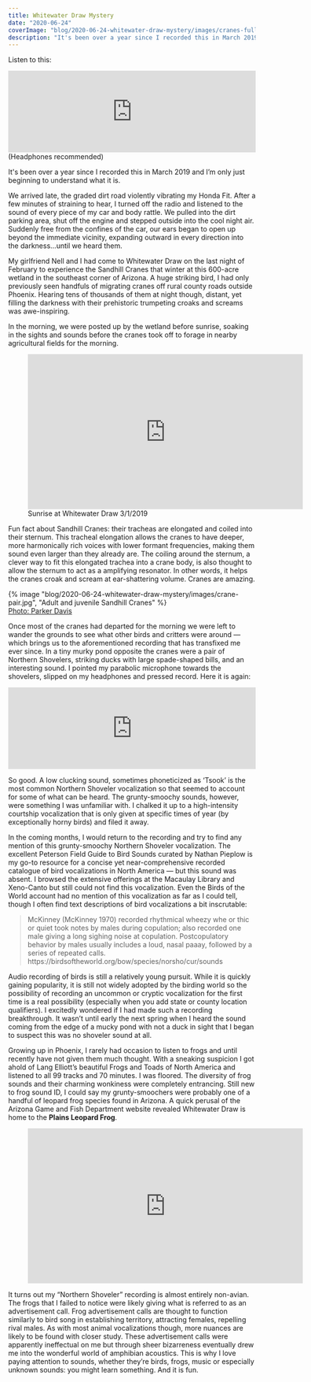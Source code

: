 ```yaml
---
title: Whitewater Draw Mystery
date: "2020-06-24"
coverImage: "blog/2020-06-24-whitewater-draw-mystery/images/cranes-fullres.jpg"
description: "It's been over a year since I recorded this in March 2019 and I’m only just beginning to understand what it is."
---
```


Listen to this:
<div class="center">
    <div class="min-size">
        <iframe width="100%" height="166" scrolling="no" frameborder="no" allow="autoplay" src="https://w.soundcloud.com/player/?url=https%3A//api.soundcloud.com/tracks/846932722&color=%2386a1b0&auto_play=false&hide_related=false&show_comments=true&show_user=true&show_reposts=false&show_teaser=true"></iframe>
        <figcaption>(Headphones recommended)</figcaption>
    </div>
</div>

It's been over a year since I recorded this in March 2019 and I’m only just beginning to understand what it is.

We arrived late, the graded dirt road violently vibrating my Honda Fit. After a few minutes of straining to hear, I turned off the radio and listened to the sound of every piece of my car and body rattle.  We pulled into the dirt parking area, shut off the engine and stepped outside into the cool night air. Suddenly free from the confines of the car, our ears began to open up beyond the immediate vicinity, expanding outward in every direction into the darkness...until we heard them.

My girlfriend Nell and I had come to Whitewater Draw on the last night of February to experience the Sandhill Cranes that winter at this 600-acre wetland in the southeast corner of Arizona. A huge striking bird, I had only previously seen handfuls of migrating cranes off rural county roads outside Phoenix. Hearing tens of thousands of them at night though, distant, yet filling the darkness with their prehistoric trumpeting croaks and screams was awe-inspiring.

In the morning, we were posted up by the wetland before sunrise, soaking in the sights and sounds before the cranes took off to forage in nearby agricultural fields for the morning.

<div class="center">
    <figure>
        <iframe width="560" height="315" src="https://www.youtube.com/embed/_TSt0MjzOW4" title="YouTube video player" frameborder="0" allow="accelerometer; autoplay; clipboard-write; encrypted-media; gyroscope; picture-in-picture" allowfullscreen></iframe>
        <figcaption>Sunrise at Whitewater Draw 3/1/2019</figcaption>
    </figure>
</div>

Fun fact about Sandhill Cranes: their tracheas are elongated and coiled into their sternum. This tracheal elongation allows the cranes to have deeper, more harmonically rich voices with lower formant frequencies, making them sound even larger than they already are. The coiling around the sternum, a clever way to fit this elongated trachea into a crane body, is also thought to allow the sternum to act as a amplifying resonator. In other words, it helps the cranes croak and scream at ear-shattering volume. Cranes are amazing.

<div class="med-width">
<!-- <iframe src="https://macaulaylibrary.org/asset/143313381/embed" height="548" width="640" frameborder="0" allowfullscreen></iframe> -->
{% image "blog/2020-06-24-whitewater-draw-mystery/images/crane-pair.jpg", "Adult and juvenile Sandhill Cranes" %}
<figcaption><a href="https://macaulaylibrary.org/asset/143313381">Photo: Parker Davis</a></figcaption>
</div>

Once most of the cranes had departed for the morning we were left to wander the grounds to see what other birds and critters were around — which brings us to the aforementioned recording that has transfixed me ever since. In a tiny murky pond opposite the cranes were a pair of Northern Shovelers, striking ducks with large spade-shaped bills, and an interesting sound. I pointed my parabolic microphone towards the shovelers, slipped on my headphones and pressed record. Here it is again:

<div class="center">
    <div class="min-size">
        <iframe width="100%" height="166" scrolling="no" frameborder="no" allow="autoplay" src="https://w.soundcloud.com/player/?url=https%3A//api.soundcloud.com/tracks/846932722&color=%2386a1b0&auto_play=false&hide_related=false&show_comments=true&show_user=true&show_reposts=false&show_teaser=true"></iframe>
    </div>
</div>

So good. A low clucking sound, sometimes phoneticized as ‘Tsook’ is the most common Northern Shoveler vocalization so that seemed to account for some of what can be heard. The grunty-smoochy sounds, however, were something I was unfamiliar with. I chalked it up to a high-intensity courtship vocalization that is only given at specific times of year (by exceptionally horny birds) and filed it away.

In the coming months, I would return to the recording and try to find any mention of this grunty-smoochy Northern Shoveler vocalization. The excellent Peterson Field Guide to Bird Sounds curated by Nathan Pieplow is my go-to resource for a concise yet near-comprehensive recorded catalogue of bird vocalizations in North America — but this sound was absent. I browsed the extensive offerings at the Macaulay Library and Xeno-Canto but still could not find this vocalization. Even the Birds of the World account had no mention of this vocalization as far as I could tell, though I often find text descriptions of bird vocalizations a bit inscrutable:

<blockquote class="quote-largetext">McKinney (McKinney 1970) recorded rhythmical wheezy whe or thic or quiet took notes by males during copulation; also recorded one male giving a long sighing noise at copulation. Postcopulatory behavior by males usually includes a loud, nasal paaay, followed by a series of repeated calls.
<figcaption>https://birdsoftheworld.org/bow/species/norsho/cur/sounds</figcaption>
</blockquote>

Audio recording of birds is still a relatively young pursuit. While it is quickly gaining popularity, it is still not widely adopted by the birding world so the possibility of recording an uncommon or cryptic vocalization for the first time is a real possibility (especially when you add state or county location qualifiers). I excitedly wondered if I had made such a recording breakthrough. It wasn’t until early the next spring when I heard the sound coming from the edge of a mucky pond with not a duck in sight that I began to suspect this was no shoveler sound at all.

Growing up in Phoenix, I rarely had occasion to listen to frogs and until recently have not given them much thought. With a sneaking suspicion I got ahold of Lang Elliott’s beautiful Frogs and Toads of North America and listened to all 99 tracks and 70 minutes. I was floored. The diversity of frog sounds and their charming wonkiness were completely entrancing. Still new to frog sound ID, I could say my grunty-smoochers were probably one of a handful of leopard frog species found in Arizona. A quick perusal of the Arizona Game and Fish Department website revealed Whitewater Draw is home to the **Plains Leopard Frog**.

<div class="center">
    <figure>
        <iframe width="560" height="315" src="https://www.youtube.com/embed/eH1oGkZCSzQ" title="YouTube video player" frameborder="0" allow="accelerometer; autoplay; clipboard-write; encrypted-media; gyroscope; picture-in-picture" allowfullscreen></iframe>
    </figure>
</div>

It turns out my “Northern Shoveler” recording is almost entirely non-avian. The frogs that I failed to notice were likely giving what is referred to as an advertisement call. Frog advertisement calls are thought to function similarly to bird song in establishing territory, attracting females, repelling rival males. As with most animal vocalizations though, more nuances are likely to be found with closer study. These advertisement calls were apparently ineffectual on me but through sheer bizarreness eventually drew me into the wonderful world of amphibian acoustics. This is why I love paying attention to sounds, whether they’re birds, frogs, music or especially unknown sounds: you might learn something. And it is fun.
